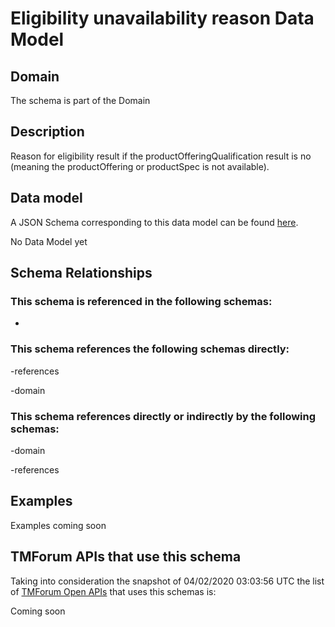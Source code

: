 # Eligibility unavailability reason Data Model

## Domain

The  schema is part of the  Domain

## Description

Reason for eligibility result if the productOfferingQualification result is no (meaning the productOffering or productSpec is not available).

## Data model

A JSON Schema corresponding to this data model can be found
[here](https://github.com/tmforum-rand/schemas/blob/candidates/Product/EligibilityUnavailabilityReason.schema.json).

No Data Model yet

## Schema Relationships

### This schema is referenced in the following schemas:

-

### This schema references the following schemas directly:

-references

-domain

### This schema references directly or indirectly by the following schemas:

-domain

-references



## Examples

Examples coming soon

## TMForum APIs that use this schema

Taking into consideration the snapshot of 04/02/2020 03:03:56 UTC the list of [TMForum Open APIs](https://www.tmforum.org/open-apis/) that uses this schemas is:

Coming soon